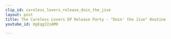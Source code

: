 ```yaml
---
clip_id: careless_lovers_release_doin_the_jive
layout: post
title: The Careless Lovers EP Release Party - "Doin' the Jive" Routine
youtube_id: UgEqg22zAM0

---
```


